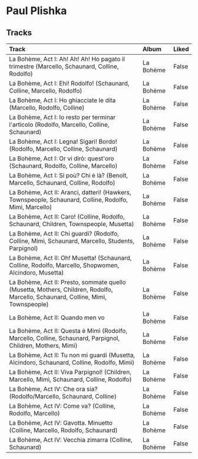 # Paul Plishka

## Tracks

| Track                                                                                                                            | Album     | Liked   |
|:---------------------------------------------------------------------------------------------------------------------------------|:----------|:--------|
| La Bohème, Act I: Ah! Ah! Ah! Ho pagato il trimestre (Marcello, Schaunard, Colline, Rodolfo)                                     | La Bohème | False   |
| La Bohème, Act I: Ehi! Rodolfo! (Schaunard, Colline, Marcello, Rodolfo)                                                          | La Bohème | False   |
| La Bohème, Act I: Ho ghiacciate le dita (Marcello, Rodolfo, Colline)                                                             | La Bohème | False   |
| La Bohème, Act I: Io resto per terminar l'articolo (Rodolfo, Marcello, Colline, Schaunard)                                       | La Bohème | False   |
| La Bohème, Act I: Legna! Sigari! Bordo! (Rodolfo, Marcello, Colline, Schaunard)                                                  | La Bohème | False   |
| La Bohème, Act I: Or vi dirò: quest'oro (Schaunard, Rodolfo, Colline, Marcello)                                                  | La Bohème | False   |
| La Bohème, Act I: Si poù? Chi è là? (Benoît, Marcello, Schaunard, Colline, Rodolfo)                                              | La Bohème | False   |
| La Bohème, Act II: Aranci, datteri! (Hawkers, Townspeople, Schaunard, Colline, Rodolfo, Mimì, Marcello)                          | La Bohème | False   |
| La Bohème, Act II: Caro! (Colline, Rodolfo, Schaunard, Children, Townspeople, Musetta)                                           | La Bohème | False   |
| La Bohème, Act II: Chi guardi? (Rodolfo, Colline, Mimì, Schaunard, Marcello, Students, Parpignol)                                | La Bohème | False   |
| La Bohème, Act II: Oh! Musetta! (Schaunard, Colline, Rodolfo, Marcello, Shopwomen, Alcindoro, Musetta)                           | La Bohème | False   |
| La Bohème, Act II: Presto, sommate quello (Musetta, Mothers, Children, Rodolfo, Marcello, Schaunard, Colline, Mimì, Townspeople) | La Bohème | False   |
| La Bohème, Act II: Quando men vo                                                                                                 | La Bohème | False   |
| La Bohème, Act II: Questa è Mimì (Rodolfo, Marcello, Colline, Schaunard, Parpignol, Children, Mothers, Mimì)                     | La Bohème | False   |
| La Bohème, Act II: Tu non mi guardi (Musetta, Alcindoro, Schaunard, Colline, Rodolfo, Mimì)                                      | La Bohème | False   |
| La Bohème, Act II: Viva Parpignol! (Children, Marcello, Mimì, Schaunard, Colline, Rodolfo)                                       | La Bohème | False   |
| La Bohème, Act IV: Che ora sia? (Rodolfo/Marcello, Schaunard, Colline)                                                           | La Bohème | False   |
| La Bohème, Act IV: Come va? (Colline, Rodolfo, Marcello)                                                                         | La Bohème | False   |
| La Bohème, Act IV: Gavotta. Minuetto (Colline, Marcello, Rodolfo, Schaunard)                                                     | La Bohème | False   |
| La Bohème, Act IV: Vecchia zimarra (Colline, Schaunard)                                                                          | La Bohème | False   |